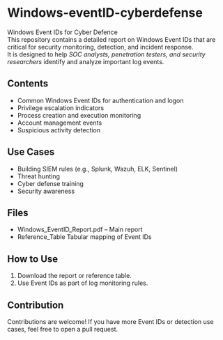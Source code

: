 # Windows-eventID-cyberdefense
Windows Event IDs for Cyber Defence  
This repository contains a detailed report on Windows Event IDs that are critical for security monitoring, detection, and incident response.  
It is designed to help *SOC analysts, penetration testers, and security researchers* identify and analyze important log events.  

##  Contents  
- Common Windows Event IDs for authentication and logon  
- Privilege escalation indicators  
- Process creation and execution monitoring  
- Account management events  
- Suspicious activity detection  

##  Use Cases  
- Building SIEM rules (e.g., Splunk, Wazuh, ELK, Sentinel)  
- Threat hunting  
- Cyber defense training  
- Security awareness  

## Files  
- Windows_EventID_Report.pdf – Main report  
- Reference_Table Tabular mapping of Event IDs  

## How to Use  
1. Download the report or reference table.  
2. Use Event IDs as part of log monitoring rules.  

##  Contribution  
Contributions are welcome! If you have more Event IDs or detection use cases, feel free to open a pull request.  

